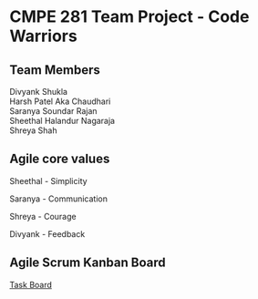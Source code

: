 # CMPE 281 Team Project - Code Warriors


## Team Members

Divyank Shukla  
Harsh Patel Aka Chaudhari  
Saranya Soundar Rajan  
Sheethal Halandur Nagaraja  
Shreya Shah

## Agile core values

Sheethal - Simplicity

Saranya - Communication

Shreya - Courage

Divyank - Feedback

## Agile Scrum Kanban Board

[Task Board](https://github.com/nguyensjsu/fa18-281-code-warriors/projects/1)

